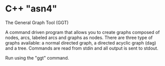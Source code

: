 # C++ "asn4"
The General Graph Tool (GGT)

A command driven program that
allows you to create graphs composed of nodes, arcs, labeled arcs
and graphs as nodes.  There are three type of graphs available:  a
normal directed graph, a directed acyclic graph (dag) and a tree.
Commands are read from stdin and all output is sent to stdout.

Run using the "ggt" command.
